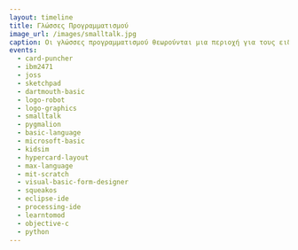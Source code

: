 ```yaml
---
layout: timeline 
title: Γλώσσες Προγραμματισμού 
image_url: /images/smalltalk.jpg
caption: Οι γλώσσες προγραμματισμού θεωρούνται μια περιοχή για τους ειδικούς και τους κατασκευαστές των συστημάτων, αλλά στην πράξη ο προγραμματιστής είναι ένας ακόμη χρήστης, με περισσότερες γνώσεις, δεξιότητες, και δυνατότητες.
events:
  - card-puncher
  - ibm2471
  - joss
  - sketchpad
  - dartmouth-basic
  - logo-robot
  - logo-graphics
  - smalltalk
  - pygmalion
  - basic-language
  - microsoft-basic
  - kidsim
  - hypercard-layout
  - max-language
  - mit-scratch
  - visual-basic-form-designer
  - squeakos
  - eclipse-ide
  - processing-ide 
  - learntomod
  - objective-c
  - python
---
```


